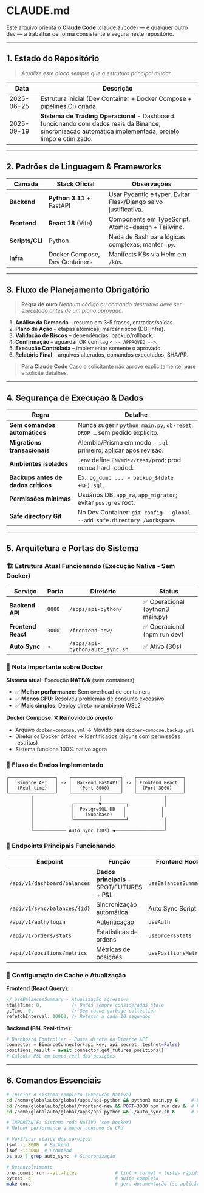 # CLAUDE.md
Este arquivo orienta o **Claude Code** (claude.ai/code) — e qualquer outro dev — a trabalhar de forma consistente e segura neste repositório.

---

## 1. Estado do Repositório
> *Atualize este bloco sempre que a estrutura principal mudar.*

| Data | Descrição |
|------|-----------|
| 2025-06-25 | Estrutura inicial (Dev Container + Docker Compose + pipelines CI) criada. |
| 2025-09-19 | **Sistema de Trading Operacional** - Dashboard funcionando com dados reais da Binance, sincronização automática implementada, projeto limpo e otimizado. |

---

## 2. Padrões de Linguagem & Frameworks

| Camada          | Stack Oficial                    | Observações |
|-----------------|----------------------------------|-------------|
| **Backend**     | **Python 3.11** + FastAPI        | Usar Pydantic e typer. Evitar Flask/Django salvo justificativa. |
| **Frontend**    | **React 18** (Vite)              | Components em TypeScript. Atomic-design + Tailwind. |
| **Scripts/CLI** | Python                           | Nada de Bash para lógicas complexas; manter `.py`. |
| **Infra**       | Docker Compose, Dev Containers   | Manifests K8s via Helm em `/k8s`. |

---

## 3. Fluxo de Planejamento Obrigatório

> **Regra de ouro**
> *Nenhum código ou comando destrutivo deve ser executado antes de um plano aprovado.*

1. **Análise da Demanda** – resumo em 3-5 frases, entradas/saídas.
2. **Plano de Ação** – etapas atômicas; marcar riscos (DB, infra).
3. **Validação de Riscos** – dependências, backup/rollback.
4. **Confirmação** – aguardar OK com tag `<!-- APPROVED -->`.
5. **Execução Controlada** – implementar somente o aprovado.
6. **Relatório Final** – arquivos alterados, comandos executados, SHA/PR.

> **Para Claude Code**
> Caso o solicitante não aprove explicitamente, **pare** e solicite detalhes.

---

## 4. Segurança de Execução & Dados

| Regra | Detalhe |
|-------|---------|
| **Sem comandos automáticos** | Nunca sugerir `python main.py`, `db-reset`, `DROP …` sem pedido explícito. |
| **Migrations transacionais** | Alembic/Prisma em modo `--sql` primeiro; aplicar após revisão. |
| **Ambientes isolados** | `.env` define `ENV=dev/test/prod`; prod nunca hard-coded. |
| **Backups antes de dados críticos** | Ex.: `pg_dump ... > backup_$(date +%F).sql`. |
| **Permissões mínimas** | Usuários DB: `app_rw`, `app_migrator`; evitar `postgres` root. |
| **Safe directory Git** | No Dev Container: `git config --global --add safe.directory /workspace`. |

---

## 5. Arquitetura e Portas do Sistema

### 🏗️ Estrutura Atual Funcionando (Execução Nativa - Sem Docker)

| Serviço | Porta | Diretório | Status |
|---------|-------|-----------|--------|
| **Backend API** | `8000` | `/apps/api-python/` | ✅ Operacional (python3 main.py) |
| **Frontend React** | `3000` | `/frontend-new/` | ✅ Operacional (npm run dev) |
| **Auto Sync** | - | `/apps/api-python/auto_sync.sh` | ✅ Ativo (30s) |

### 📝 Nota Importante sobre Docker

**Sistema atual**: Execução **NATIVA** (sem containers)
- ✅ **Melhor performance**: Sem overhead de containers
- ✅ **Menos CPU**: Resolveu problemas de consumo excessivo
- ✅ **Mais simples**: Deploy direto no ambiente WSL2

**Docker Compose**: ❌ **Removido do projeto**
- Arquivo `docker-compose.yml` → Movido para `docker-compose.backup.yml`
- Diretórios Docker órfãos → Identificados (alguns com permissões restritas)
- Sistema funciona 100% nativo agora

### 🔄 Fluxo de Dados Implementado

```
┌─────────────────┐    ┌──────────────────┐    ┌─────────────────┐
│   Binance API   │ -> │  Backend FastAPI │ -> │ Frontend React  │
│   (Real-time)   │    │   (Port 8000)    │    │  (Port 3000)    │
└─────────────────┘    └──────────────────┘    └─────────────────┘
         │                        │                       │
         │              ┌─────────▼─────────┐             │
         │              │  PostgreSQL DB   │             │
         │              │    (Supabase)    │             │
         │              └───────────────────┘             │
         │                                                │
         └──────────── Auto Sync (30s) ◄──────────────────┘
```

### 📡 Endpoints Principais Funcionando

| Endpoint | Função | Frontend Hook |
|----------|--------|--------------|
| `/api/v1/dashboard/balances` | **Dados principais** - SPOT/FUTURES + P&L | `useBalancesSummary` |
| `/api/v1/sync/balances/{id}` | Sincronização automática | Auto Sync Script |
| `/api/v1/auth/login` | Autenticação | `useAuth` |
| `/api/v1/orders/stats` | Estatísticas de ordens | `useOrdersStats` |
| `/api/v1/positions/metrics` | Métricas de posições | `usePositionsMetrics` |

### 🎯 Configuração de Cache e Atualização

**Frontend (React Query)**:
```typescript
// useBalancesSummary - Atualização agressiva
staleTime: 0,           // Dados sempre considerados stale
gcTime: 0,              // Sem cache garbage collection
refetchInterval: 10000, // Refetch a cada 10 segundos
```

**Backend (P&L Real-time)**:
```python
# Dashboard Controller - Busca direta da Binance API
connector = BinanceConnector(api_key, api_secret, testnet=False)
positions_result = await connector.get_futures_positions()
# Calcula P&L em tempo real das posições
```

---

## 6. Comandos Essenciais

```bash
# Iniciar o sistema completo (Execução Nativa)
cd /home/globalauto/global/apps/api-python && python3 main.py &     # Backend API
cd /home/globalauto/global/frontend-new && PORT=3000 npm run dev &  # Frontend React
cd /home/globalauto/global/apps/api-python && ./auto_sync.sh &      # Auto Sync

# IMPORTANTE: Sistema roda NATIVO (sem Docker)
# Melhor performance e menor consumo de CPU

# Verificar status dos serviços
lsof -i:8000  # Backend
lsof -i:3000  # Frontend
ps aux | grep auto_sync  # Sincronização

# Desenvolvimento
pre-commit run --all-files              # lint + format + testes rápidos
pytest -q                               # suíte completa
make docs                               # gera documentação (se aplicável)
